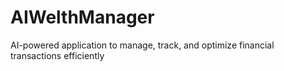 # AIWelthManager
AI-powered application to manage, track, and optimize financial transactions efficiently
